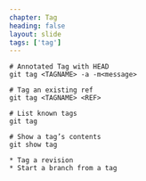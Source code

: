 ```yaml
---
chapter: Tag
heading: false
layout: slide
tags: ['tag']
---
```


	# Annotated Tag with HEAD
	git tag <TAGNAME> -a -m<message>

	# Tag an existing ref
	git tag <TAGNAME> <REF>

	# List known tags
	git tag

	# Show a tag’s contents
	git show tag

	* Tag a revision
	* Start a branch from a tag